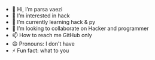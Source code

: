 - 👋 Hi, I’m parsa vaezi
- 👀 I’m interested in hack
- 🌱 I’m currently learning hack & py
- 💞️ I’m looking to collaborate on Hacker and programmer
- 📫 How to reach me GitHub only
- 😄 Pronouns: I don't have
- ⚡ Fun fact: what to you

<!---
Parsa-vaezi2013/Parsa-vaezi2013 is a ✨ special ✨ repository because its `README.md` (this file) appears on your GitHub profile.
You can click the Preview link to take a look at your changes.
--->
